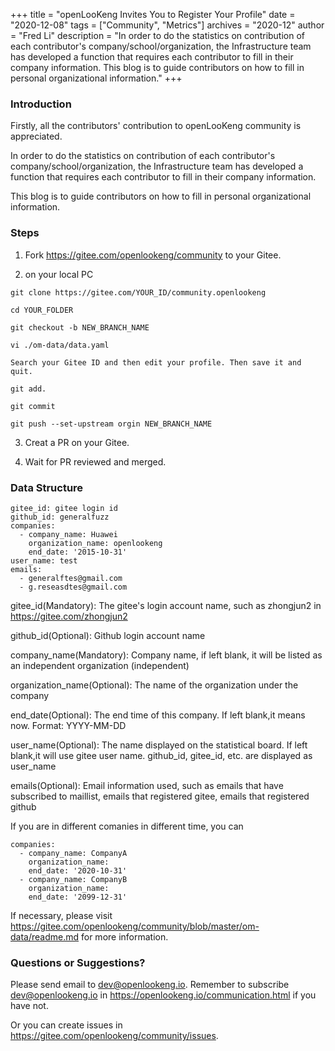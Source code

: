 +++
title = "openLooKeng Invites You to Register Your Profile"
date = "2020-12-08"
tags = ["Community", "Metrics"]
archives = "2020-12"
author = "Fred Li"
description = "In order to do the statistics on contribution of each contributor's company/school/organization, the Infrastructure team has developed a function that requires each contributor to fill in their company information. This blog is to guide contributors on how to fill in personal organizational information."
+++

### Introduction

Firstly, all the contributors' contribution to openLooKeng community is appreciated.

In order to do the statistics on contribution of each contributor's company/school/organization, the Infrastructure team has developed a function that requires each contributor to fill in their company information. 

This blog is to guide contributors on how to fill in personal organizational information.

### Steps

1. Fork https://gitee.com/openlookeng/community to your Gitee.

2. on your local PC

```
git clone https://gitee.com/YOUR_ID/community.openlookeng

cd YOUR_FOLDER

git checkout -b NEW_BRANCH_NAME

vi ./om-data/data.yaml

Search your Gitee ID and then edit your profile. Then save it and quit.

git add. 

git commit

git push --set-upstream orgin NEW_BRANCH_NAME
```

3. Creat a PR on your Gitee.

4. Wait for PR reviewed and merged.

### Data Structure

```
gitee_id: gitee login id
github_id: generalfuzz
companies:
  - company_name: Huawei
    organization_name: openlookeng
    end_date: '2015-10-31'
user_name: test
emails:
  - generalftes@gmail.com
  - g.reseasdtes@gmail.com
```

gitee_id(Mandatory): The gitee's login account name, such as zhongjun2 in https://gitee.com/zhongjun2

github_id(Optional): Github login account name

company_name(Mandatory): Company name, if left blank, it will be listed as an independent organization (independent)

organization_name(Optional): The name of the organization under the company

end_date(Optional): The end time of this company. If left blank,it means now. Format: YYYY-MM-DD

user_name(Optional): The name displayed on the statistical board. If left blank,it will use gitee user name. github_id, gitee_id, etc. are displayed as user_name

emails(Optional): Email information used, such as emails that have subscribed to maillist, emails that registered gitee, emails that registered github

If you are in different comanies in different time, you can
```
companies:
  - company_name: CompanyA
    organization_name: 
    end_date: '2020-10-31'
  - company_name: CompanyB
    organization_name: 
    end_date: '2099-12-31'
```

If necessary, please visit <https://gitee.com/openlookeng/community/blob/master/om-data/readme.md> for more information.

### Questions or Suggestions?

Please send email to <dev@openlookeng.io>. Remember to subscribe dev@openlookeng.io in <https://openlookeng.io/communication.html> if you have not.

Or you can create issues in <https://gitee.com/openlookeng/community/issues>.
